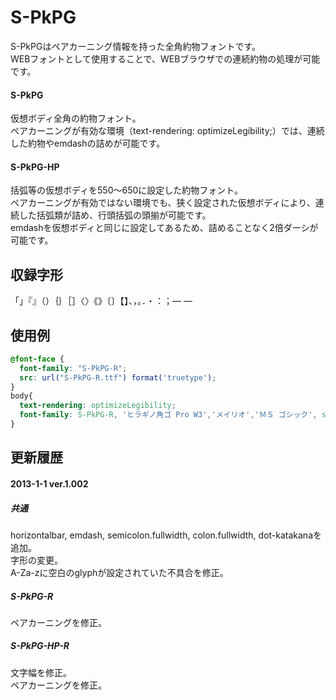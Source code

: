 S-PkPG
====

S-PkPGはペアカーニング情報を持った全角約物フォントです。  
WEBフォントとして使用することで、WEBブラウザでの連続約物の処理が可能です。

#### S-PkPG
仮想ボディ全角の約物フォント。  
ペアカーニングが有効な環境（text-rendering: optimizeLegibility;）では、連続した約物やemdashの詰めが可能です。

#### S-PkPG-HP
括弧等の仮想ボディを550〜650に設定した約物フォント。  
ペアカーニングが有効ではない環境でも、狭く設定された仮想ボディにより、連続した括弧類が詰め、行頭括弧の頭揃が可能です。  
emdashを仮想ボディと同じに設定してあるため、詰めることなく2倍ダーシが可能です。


## 収録字形

「」『』（）｛｝［］〈〉《》〔〕【】、，。．・：；― —


## 使用例

```css
@font-face {
  font-family: "S-PkPG-R";
  src: url("S-PkPG-R.ttf") format('truetype');
}
body{
  text-rendering: optimizeLegibility;
  font-family: S-PkPG-R, 'ヒラギノ角ゴ Pro W3','メイリオ','ＭＳ ゴシック', sans-serif;
}
```

## 更新履歴

#### 2013-1-1 ver.1.002
##### 共通  
horizontalbar, emdash, semicolon.fullwidth, colon.fullwidth, dot-katakanaを追加。  
字形の変更。  
A-Za-zに空白のglyphが設定されていた不具合を修正。  

##### S-PkPG-R
ペアカーニングを修正。

##### S-PkPG-HP-R
文字幅を修正。  
ペアカーニングを修正。
